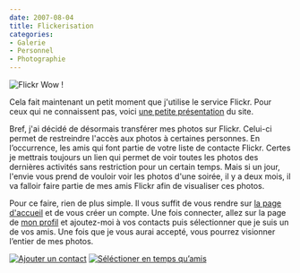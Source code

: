 ```yaml
---
date: 2007-08-04
title: Flickerisation
categories:
- Galerie
- Personnel
- Photographie
---
```

<img src="https://dlgjp9x71cipk.cloudfront.net/2007/08/flickr-wow.png" alt="Flickr Wow !" />

Cela fait maintenant un petit moment que j'utilise le service Flickr.  Pour ceux qui ne connaissent pas, voici <a href="https://flickr.com/tour/" title="Flickr Tour">une petite présentation</a> du site.

Bref, j'ai décidé de désormais transférer mes photos sur Flickr. Celui-ci permet de restreindre l'accès aux photos à certaines personnes. En l’occurrence, les amis qui font partie de votre liste de contacte Flickr.
Certes je mettrais toujours un lien qui permet de voir toutes les photos des dernières activités sans restriction pour un certain temps. Mais si un jour, l'envie vous prend de vouloir voir les photos d'une soirée, il y a deux mois, il va falloir faire partie de mes amis Flickr afin de visualiser ces photos.

Pour ce faire, rien de plus simple. Il vous suffit de vous rendre sur <a href="https://www.flickr.com" title="Flickr.com">la page d'accueil</a> et de vous créer un compte. Une fois connecter, allez sur la page de <a href="https://www.flickr.com/people/alienlebarge/" title="profil d'alien le barge">mon profil</a> et ajoutez-moi à vos contacts puis sélectionner que je suis un de vos amis.
Une fois que je vous aurai accepté, vous pourrez visionner l’entier de mes photos.

<a href="https://dlgjp9x71cipk.cloudfront.net/2007/08/ajouterauxcontact.png" title="Ajouter un contact"><img src="https://dlgjp9x71cipk.cloudfront.net/2007/08/ajouterauxcontact.thumbnail.png" alt="Ajouter un contact" /></a>  <a href="https://dlgjp9x71cipk.cloudfront.net/2007/08/unamis.png" title="Séléctioner en temps qu’amis"><img src="https://dlgjp9x71cipk.cloudfront.net/2007/08/unamis.thumbnail.png" alt="Séléctioner en temps qu’amis" /></a>
